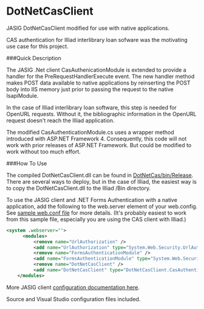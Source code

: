 DotNetCasClient
===============

JASIG DotNetCasClient modified for use with native applications.  

CAS authentication for Illiad interlibrary loan sofware was the motivating use case for this project.

###Quick Description

The JASIG .Net client CasAuthenicationModule is extended to provide a handler for the PreRequestHandlerExecute event. The new handler method makes POST data available to native applications by reinserting the POST body into IIS memory just prior to passing the request to the native IsapiModule. 

In the case of Illiad interlibrary loan software, this step is needed for OpenURL requests. Without it, the bibliographic information in the OpenURL request doesn't reach the Illiad application.  

The modified CasAuthenticationModule.cs uses a wrapper method introduced with ASP.NET Framework 4.  Consequently, this code will not work with prior releases of ASP.NET Framework.  But could be modified to work without too much effort. 

###How To Use

The compiled DotNetCasClient.dll can be found in <a href="https://github.com/mspalti/DotNetCasClient/tree/master/DotNetCasClient/bin/Release">DotNetCas/bin/Release</a>. There are several ways to deploy, but in the case of Illiad, the easiest way is to copy the DotNetCasClient.dll to the Illiad /Bin directory.

To use the JASIG client and .NET Forms Authentication with a native application, add the following to the web.server 
element of your web.config.  See <a href="https://github.com/mspalti/DotNetCasClient/blob/master/Configuration/web.config">sample web.conf file</a> for more details. (It's probably easiest to work from this sample file, especially you are using the CAS client with Illiad.)

```xml
<system .webserver=""> 
      <modules>
		  <remove name="UrlAuthorization" />
		  <add name="UrlAuthorization" type="System.Web.Security.UrlAuthorizationModule" />
 		  <remove name="FormsAuthenticationModule" />
		  <add name="FormsAuthenticationModule" type="System.Web.Security.FormsAuthenticationModule" />
		  <remove name="DotNetCasClient" />
		  <add name="DotNetCasClient" type="DotNetCasClient.CasAuthenticationModule,DotNetCasClient" />		
    </modules>
```


More JASIG client <a href="https://wiki.jasig.org/display/CASC/.Net+Cas+Client">configuration documentation here</a>.

Source and Visual Studio configuration files included.   

